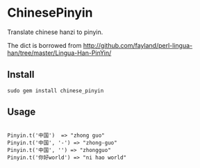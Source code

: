 # ChinesePinyin

Translate chinese hanzi to pinyin.

The dict is borrowed from http://github.com/fayland/perl-lingua-han/tree/master/Lingua-Han-PinYin/

## Install

<pre><code>sudo gem install chinese_pinyin</code></pre>

## Usage

<pre><code>
Pinyin.t('中国')  => "zhong guo"
Pinyin.t('中国', '-') => "zhong-guo"
Pinyin.t('中国', '') => "zhongguo"
Pinyin.t('你好world') => "ni hao world"
</code></pre>

